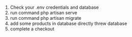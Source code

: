 1. Check your .env credentials and database
2. run command php artisan serve
3. run command php artisan migrate
4. add some products in database directly threw database
5. complete a checkout
